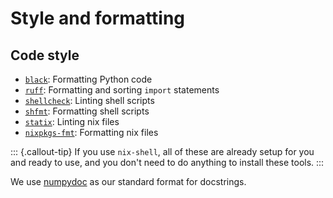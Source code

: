 # Style and formatting

## Code style

- [`black`](https://github.com/psf/black): Formatting Python code
- [`ruff`](https://github.com/charliermarsh/ruff): Formatting and sorting `import` statements
- [`shellcheck`](https://github.com/koalaman/shellcheck): Linting shell scripts
- [`shfmt`](https://github.com/mvdan/sh): Formatting shell scripts
- [`statix`](https://github.com/nerdypepper/statix): Linting nix files
- [`nixpkgs-fmt`](https://github.com/nix-community/nixpkgs-fmt): Formatting nix files

::: {.callout-tip}
If you use `nix-shell`, all of these are already setup for you and ready to use, and you don't need to do anything to install these tools.
:::

We use [numpydoc](https://numpydoc.readthedocs.io/en/latest/format.html) as our
standard format for docstrings.
